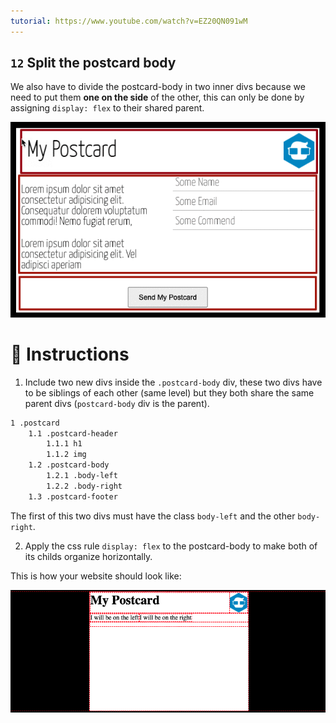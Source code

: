 ```yaml
---
tutorial: https://www.youtube.com/watch?v=EZ20QN091wM
---
```


## `12` Split the postcard body

We also have to divide the postcard-body in two inner divs because we need to put them **one on the side** of the other, this can only be done by assigning `display: flex` to their shared parent.

![Split Postcard Body](../../assets/12-split-postcard-body.gif?raw=true)

# 📝 Instructions

1. Include two new divs inside the `.postcard-body` div, these two divs have to be siblings of each other (same level) but they both share the same parent divs (`postcard-body` div is the parent).

```txt
1 .postcard
    1.1 .postcard-header
        1.1.1 h1
        1.1.2 img
    1.2 .postcard-body
        1.2.1 .body-left
        1.2.2 .body-right
    1.3 .postcard-footer
```

The first of this two divs must have the class `body-left` and the other `body-right`.

2. Apply the css rule `display: flex` to the postcard-body to make both of its childs organize horizontally.

This is how your website should look like: 

![postcard body preview](../../assets/VZS6rNiYfC.gif?raw=true)